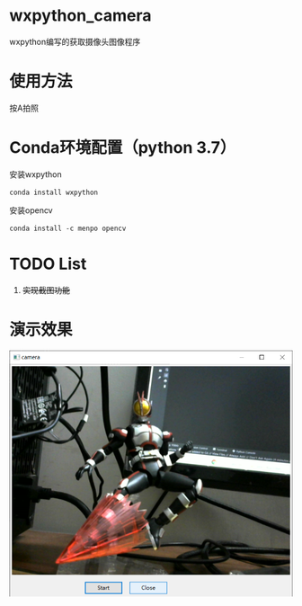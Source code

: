 # wxpython_camera
wxpython编写的获取摄像头图像程序

# 使用方法
按A拍照

# Conda环境配置（python 3.7）
安装wxpython
```shell
conda install wxpython
```
安装opencv
```
conda install -c menpo opencv
``` 

# TODO List
1. ~~实现截图功能~~

# 演示效果
![screenshot](https://github.com/a2824256/wxpython_camera/blob/master/screenshot.png)
